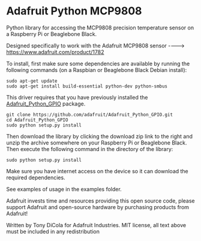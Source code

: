 Adafruit Python MCP9808
=======================

Python library for accessing the MCP9808 precision temperature sensor on a Raspberry Pi or Beaglebone Black.

Designed specifically to work with the Adafruit MCP9808 sensor ----> https://www.adafruit.com/product/1782

To install, first make sure some dependencies are available by running the following commands (on a Raspbian
or Beaglebone Black Debian install):

````
sudo apt-get update
sudo apt-get install build-essential python-dev python-smbus
````

This driver requires that you have previously installed the
[Adafruit_Python_GPIO](https://github.com/adafruit/Adafruit_Python_GPIO) package.
```
git clone https://github.com/adafruit/Adafruit_Python_GPIO.git
cd Adafruit_Python_GPIO
sudo python setup.py install
```

Then download the library by clicking the download zip link to the right and unzip the archive somewhere on your Raspberry Pi or Beaglebone Black.  Then execute the following command in the directory of the library:

````
sudo python setup.py install
````

Make sure you have internet access on the device so it can download the required dependencies.

See examples of usage in the examples folder.

Adafruit invests time and resources providing this open source code, please support Adafruit and open-source hardware by purchasing products from Adafruit!

Written by Tony DiCola for Adafruit Industries.
MIT license, all text above must be included in any redistribution
